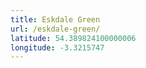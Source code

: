 ```yaml
---
title: Eskdale Green
url: /eskdale-green/
latitude: 54.389824100000006
longitude: -3.3215747
---
```

